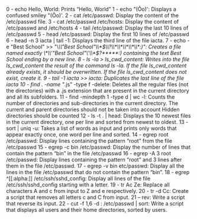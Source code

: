 0 - echo Hello, World: Prints “Hello, World”
1 - echo "(Ôo)': Displays a confused smiley "(Ôo)'.
2 - cat /etc/passwd: Display the content of the /etc/passwd file.
3 - cat /etc/passwd /etc/hosts: Display the content of /etc/passwd and /etc/hosts
4 - tail /etc/passwd: Display the last 10 lines of /etc/passwd
5 - head /etc/passwd: Display the first 10 lines of /etc/passwd
6 - head -n 3 iacta | tail -1: Displays the third line of the file iacta.
7 - echo -e "Best School" >> "\\*\\\\"Best School"\\\\\*$\\?\\*\\*\\*\\*\\*:)": Creates a file named exactly \*\\'"Best School"\'\\*$\?\*\*\*\*\*:) containing the text                                                                                   Best School ending by a new line.
8 - ls -la > ls_cwd_content: Writes into the file ls_cwd_content the result of the command ls -la. If the file ls_cwd_content already exists, it should be overwritten.                                If the file ls_cwd_content does not exist, create it.
9 - tail -1 iacta >> iacta: Duplicates the last line of the file iacta
10 - find . -name "*.js" -type f -delete: Deletes all the regular files (not the directories) with a .js extension that are present in the current directory and all its                                           subfolders.
11 - find -mindepth 1 -type d | wc -l: Counts the number of directories and sub-directories in the current directory.
                                       The current and parent directories should not be taken into account
                                       Hidden directories should be counted
12 - ls -t . | head: Displays the 10 newest files in the current directory, one per line and sorted from newest to oldest.
13 - sort | uniq -u: Takes a list of words as input and prints only words that appear exactly once, one word per line and sorted.
14 - egrep root /etc/passwd: Display lines containing the pattern “root” from the file /etc/passwd
15 - egrep -c bin /etc/passwd: Display the number of lines that contain the pattern “bin” in the file /etc/passwd
16 - egrep -A 3 root /etc/passwd: Display lines containing the pattern “root” and 3 lines after them in the file /etc/passwd.
17 - egrep -v bin etc/passwd: Display all the lines in the file /etc/passwd that do not contain the pattern “bin”.
18 - egrep ^[[:alpha:]] /etc/ssh/sshd_config: Display all lines of the file /etc/ssh/sshd_config starting with a letter.
19 - tr Ac Ze: Replace all characters A and c from input to Z and e respectively.
20 - tr -d Cc: Create a script that removes all letters c and C from input.
21 – rev: Write a script that reverse its input.
22 - cut -f 1,6 -d : /etc/passwd | sort: Write a script that displays all users and their home directories, sorted by users.
